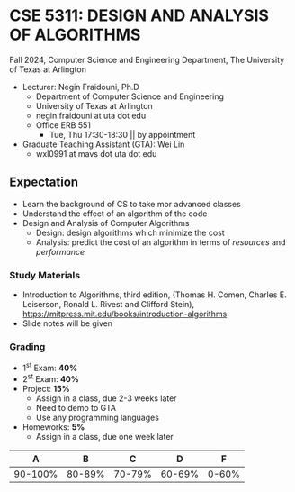 # CSE 5311: DESIGN AND ANALYSIS OF ALGORITHMS

Fall 2024, Computer Science and Engineering Department, The University of Texas at Arlington

* Lecturer: Negin Fraidouni, Ph.D
    - Department of Computer Science and Engineering
    - University of Texas at Arlington
    - negin.fraidouni at uta dot edu
    - Office ERB 551
        - Tue, Thu 17:30-18:30 || by appointment
* Graduate Teaching Assistant (GTA): Wei Lin
    - wxl0991 at mavs dot uta dot edu

## Expectation

* Learn the background of CS to take mor advanced classes
* Understand the effect of an algorithm of the code
* Design and Analysis of Computer Algorithms
    - Design: design algorithms which minimize the cost
    - Analysis: predict the cost of an algorithm in terms of *resources* and *performance*

### Study Materials

* Introduction to Algorithms, third edition, (Thomas H. Comen, Charles E. Leiserson, Ronald L. Rivest and Clifford Stein), https://mitpress.mit.edu/books/introduction-algorithms
* Slide notes will be given

### Grading

* 1$^\text{st}$ Exam: **40%**
* 2$^\text{st}$ Exam: **40%**
* Project: **15%**
    - Assign in a class, due 2-3 weeks later
    - Need to demo to GTA
    - Use any programming languages
* Homeworks: **5%**
    - Assign in a class, due one week later

|A|B|C|D|F|
|-|-|-|-|-|
|90-100%|80-89%|70-79%|60-69%|0-60%|

